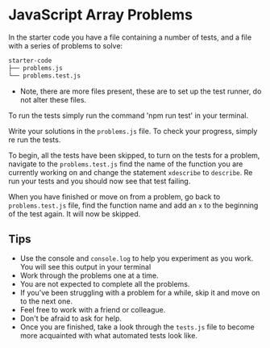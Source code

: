 # JavaScript Array Problems

In the starter code you have a file containing a number of tests, and a file with a series of problems to solve:

```bash
starter-code
├── problems.js
└── problems.test.js
```

* Note, there are more files present, these are to set up the test runner, do not alter these files.

To run the tests simply run the command 'npm run test' in your terminal.

Write your solutions in the `problems.js` file. To check your progress, simply re run the tests.

To begin, all the tests have been skipped, to turn on the tests for a problem, navigate to the `problems.test.js` find the name of the function you are currently working on and change the statement `xdescribe` to `describe`. Re run your tests and you should now see that test failing.

When you have finished or move on from a problem, go back to `problems.test.js` file, find the function name and add an `x` to the beginning of the test again. It will now be skipped.

## Tips
- Use the console and `console.log` to help you experiment as you work. You will see this output in your terminal
- Work through the problems one at a time.
- You are not expected to complete all the problems.
- If you've been struggling with a problem for a while, skip it and move on to the next one.
- Feel free to work with a friend or colleague.
- Don't be afraid to ask for help.
- Once you are finished, take a look through the `tests.js` file to become more acquainted with what automated tests look like.

